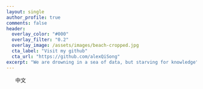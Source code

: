 ```yaml
---
layout: single
author_profile: true
comments: false
header:
  overlay_color: "#000"
  overlay_filter: "0.2"
  overlay_image: /assets/images/beach-cropped.jpg
  cta_label: "Visit my github"
  cta_url: "https://github.com/alexQiSong"
excerpt: "We are drowning in a sea of data, but starving for knowledge"
---
```

<div class="switcher">
  <ul style="list-style: none;>
    <li>
      <a href="/index-ch" class="zh">中文</a>
    </li>
  </ul>
</div>

